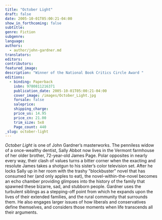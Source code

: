 ```yaml
---
title: "October Light"
draft: false
date: 2005-10-01T05:00:21-04:00
show_in_forthcoming: false
subtitle:
genre: Fiction
subgenre:
language:
authors:
  - author/john-gardner.md
translators:
editors:
contributors:
featured_image:
description: "Winner of the National Book Critics Circle Award "
editions:
  - binding: Paperback
    isbn: 9780811216371
    publication_date: 2005-10-01T05:00:21-04:00
    cover_image: /images/October_Light.jpg
    forsale: false
    saleprice:
    shipping_charge:
    price_us: 14.95
    price_cn: 21.00
    trim_size: 5x8
    Page_count: 440
_slug: october-light
---
```


_October Light_ is one of John Gardner’s masterworks. The penniless widow of a once-wealthy dentist, Sally Abbot now lives in the Vermont farmhouse of her older brother, 72-year-old James Page. Polar opposites in nearly every way, their clash of values turns a bitter corner when the exacting and resolute James takes a shotgun to his sister’s color television set. After he locks Sally up in her room with the trashy "blockbuster" novel that has consumed her (and only apples to eat), the novel-within-the-novel becomes an echo chamber providing glimpses into the history of the family that spawned these bizarre, sad, and stubborn people. Gardner uses the turbulent siblings as a stepping-off point from which he expands upon the lives of their extended families, and the rural community that surrounds them. He also engages larger issues of how liberals and conservatives define themselves, and considers those moments when life transcends all their arguments.

